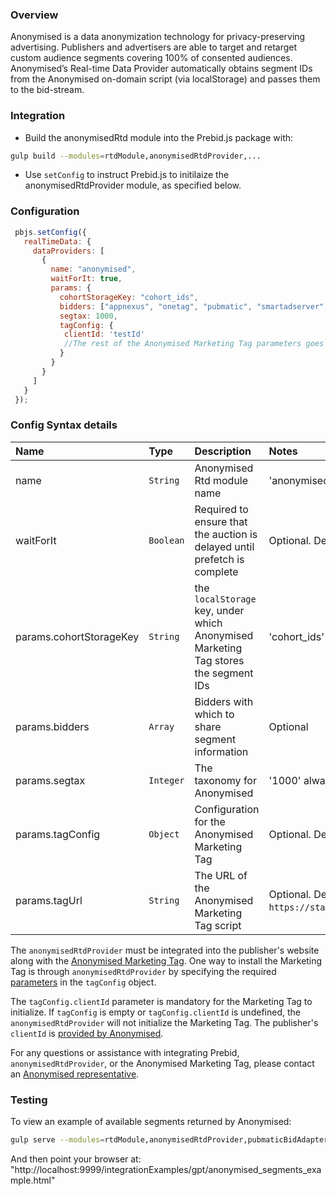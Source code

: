 ### Overview

Anonymised is a data anonymization technology for privacy-preserving advertising. Publishers and advertisers are able to target and retarget custom audience segments covering 100% of consented audiences.
Anonymised’s Real-time Data Provider automatically obtains segment IDs from the Anonymised on-domain script (via localStorage) and passes them to the bid-stream.

### Integration

 - Build the anonymisedRtd module into the Prebid.js package with:

 ```bash
 gulp build --modules=rtdModule,anonymisedRtdProvider,...
 ```

 - Use `setConfig` to instruct Prebid.js to initilaize the anonymisedRtdProvider module, as specified below.

### Configuration

```javascript
 pbjs.setConfig({
   realTimeData: {
     dataProviders: [
       {
         name: "anonymised",
         waitForIt: true,
         params: {
           cohortStorageKey: "cohort_ids",
           bidders: ["appnexus", "onetag", "pubmatic", "smartadserver", ...],
           segtax: 1000,
           tagConfig: {
            clientId: 'testId'
            //The rest of the Anonymised Marketing Tag parameters goes here
           }
         }
       }
     ]
   }
 });
 ```

 ### Config Syntax details
| Name  |Type | Description   | Notes  |
| :------------ | :------------ | :------------ |:------------ |
| name | `String` | Anonymised Rtd module name | 'anonymised' always|
| waitForIt | `Boolean` | Required to ensure that the auction is delayed until prefetch is complete | Optional. Defaults to false |
| params.cohortStorageKey | `String` | the `localStorage` key, under which Anonymised Marketing Tag stores the segment IDs | 'cohort_ids' always |
| params.bidders | `Array` | Bidders with which to share segment information | Optional |
| params.segtax | `Integer` | The taxonomy for Anonymised | '1000' always |
| params.tagConfig | `Object` | Configuration for the Anonymised Marketing Tag | Optional. Defaults to `{}`. |
| params.tagUrl | `String` | The URL of the Anonymised Marketing Tag script | Optional. Defaults to `https://static.anonymised.io/light/loader.js`. |

The `anonymisedRtdProvider` must be integrated into the publisher's website along with the [Anonymised Marketing Tag](https://support.anonymised.io/integrate/marketing-tag). One way to install the Marketing Tag is through `anonymisedRtdProvider` by specifying the required [parameters](https://support.anonymised.io/integrate/optional-anonymised-tag-parameters) in the `tagConfig` object.  

The `tagConfig.clientId` parameter is mandatory for the Marketing Tag to initialize. If `tagConfig` is empty or `tagConfig.clientId` is undefined, the `anonymisedRtdProvider` will not initialize the Marketing Tag. The publisher's `clientId` is [provided by Anonymised](https://support.anonymised.io/integrate/install-the-anonymised-tag-natively#InstalltheAnonymisedtagnatively-Instructions).  

For any questions or assistance with integrating Prebid, `anonymisedRtdProvider`, or the Anonymised Marketing Tag, please contact an [Anonymised representative](mailto:support@anonymised.io).

### Testing
To view an example of available segments returned by Anonymised:
```bash
gulp serve --modules=rtdModule,anonymisedRtdProvider,pubmaticBidAdapter
```
And then point your browser at:
"http://localhost:9999/integrationExamples/gpt/anonymised_segments_example.html"
